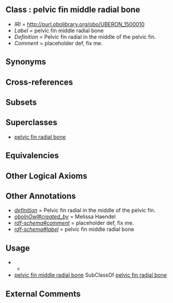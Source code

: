 
## Class : pelvic fin middle radial bone

 * *IRI* = http://purl.obolibrary.org/obo/UBERON_1500010
 * *Label* = pelvic fin middle radial bone
 * *Definition* = Pelvic fin radial in the middle of the pelvic fin.
 * *Comment* = placeholder def, fix me.

## Synonyms


## Cross-references


## Subsets


## Superclasses

 * [pelvic fin radial bone](../../UBERON/08/UBERON_2000508.md)

## Equivalencies


## Other Logical Axioms


## Other Annotations

 * *[definition](../../IAO/15/IAO_0000115.md)* = Pelvic fin radial in the middle of the pelvic fin.
 * *[oboInOwl#created_by](../../oboInOwl#created/by/oboInOwl#created_by.md)* = Melissa Haendel
 * *[rdf-schema#comment](../../nt/rdf-schema#comment.md)* = placeholder def, fix me.
 * *[rdf-schema#label](../../el/rdf-schema#label.md)* = pelvic fin middle radial bone

## Usage

 * -
 * [pelvic fin middle radial bone](../../UBERON/10/UBERON_1500010.md) SubClassOf [pelvic fin radial bone](../../UBERON/08/UBERON_2000508.md)

## External Comments

